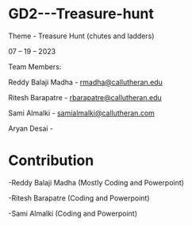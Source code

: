 # GD2---Treasure-hunt


Theme - Treasure Hunt (chutes and ladders)

07 – 19 – 2023

Team Members:

Reddy Balaji Madha - rmadha@callutheran.edu

Ritesh Barapatre  - rbarapatre@callutheran.edu

Sami Almalki - samialmalki@callutheran.com

Aryan Desai - 

# Contribution
-Reddy Balaji Madha 
(Mostly Coding and Powerpoint)

-Ritesh Barapatre
(Coding and Powerpoint)

-Sami Almalki
(Coding and Powerpoint)


